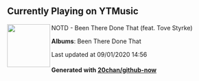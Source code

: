 ## Currently Playing on YTMusic

[<img align="left" width="100" src="https://lh3.googleusercontent.com/zt4BOkzs2jnOsP0daW082022lPgD0zklqGPUb2Y80CraTLE1FPwylQ2CLlVMMgsxzyFJqmu-kOEhCTOZ">](https://music.youtube.com/channel/UCJKSdusIzLEyV-LQKAY3UJA)

NOTD - Been There Done That (feat. Tove Styrke)

**Albums**: Been There Done That

Last updated at 09/01/2020 14:56

#### Generated with [20chan/github-now](https://github.com/20chan/github-now)


<!--
**20chan/20chan** is a ✨ _special_ ✨ repository because its `README.md` (this file) appears on your GitHub profile.

Here are some ideas to get you started:

- 🔭 I’m currently working on ...
- 🌱 I’m currently learning ...
- 👯 I’m looking to collaborate on ...
- 🤔 I’m looking for help with ...
- 💬 Ask me about ...
- 📫 How to reach me: ...
- 😄 Pronouns: ...
- ⚡ Fun fact: ...
-->
